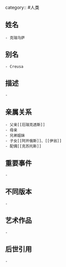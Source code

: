 category:: #人类
## 姓名
	- 克瑞乌萨
## 别名
	- Creusa
## 描述
	-
## 亲属关系
	- 父亲[[厄瑞克透斯]]
	- 母亲
	- 兄弟姐妹
	- 子女[[阿开俄斯]]、[[伊翁]]
	- 配偶[[克苏托斯]]
## 重要事件
	-
## 不同版本
	-
## 艺术作品
	-
## 后世引用
	-
